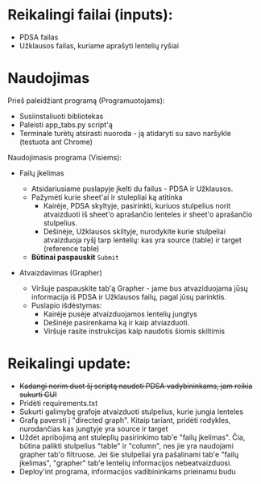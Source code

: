 # Reikalingi failai (inputs):
* PDSA failas
* Užklausos failas, kuriame aprašyti lentelių ryšiai

# Naudojimas
Prieš paleidžiant programą (Programuotojams):
* Susiinstaliuoti bibliotekas
* Paleisti app_tabs.py script'ą
* Terminale turėtų atsirasti nuoroda - ją atidaryti su savo naršykle (testuota ant Chrome)

Naudojimasis programa (Visiems):
* Failų įkelimas
  * Atsidariusiame puslapyje įkelti du failus - PDSA ir Užklausos.
  * Pažymėti kurie sheet'ai ir stulepliai ką atitinka
    * Kairėje, PDSA skyltyje, pasirinkti, kuriuos stulpelius norit atvaizduoti iš sheet'o aprašančio lenteles ir sheet'o aprašančio stulpelius.
    * Dešinėje, Užklausos skiltyje, nurodykite kurie stulpeliai atvaizduoja ryšį tarp lentelių: kas yra source (table) ir target (reference table)
  * **Būtinai paspauskit** `Submit`

* Atvaizdavimas (Grapher)
  * Viršuje paspauskite tab'ą Grapher - jame bus atvaziduojama jūsų informacija iš PDSA ir Užklausos failų, pagal jūsų parinktis.
  * Puslapio išdėstymas:
    *   Kairėje pusėje atvaizduojamos lentelių jungtys
    *   Dešinėje pasirenkama ką ir kaip atviazduoti.
    *   Viršuje rasite instrukcijas kaip naudotis šiomis skiltimis
      
# Reikalingi update:
* <del>Kadangi norim duot šį scriptą naudoti PDSA vadybininkams, jam reikia sukurti GUI</del>
* Pridėti requirements.txt
* Sukurti galimybę grafoje atvaizduoti stulpelius, kurie jungia lenteles
* Grafą paversti į "directed graph". Kitaip tariant, pridėti rodykles, nurodančias kas jungtyje yra source ir target
* Uždėt apribojimą ant stuleplių pasirinkimo tab'e "failų įkelimas". Čia, būtina palikti stulpelius "table" ir "column", nes jie yra naudojami grapher tab'o filtruose. Jei šie stulpeliai yra pašalinami tab'e "failų įkelimas", "grapher" tab'e lentelių informacijos nebeatvaizduosi.  
* Deploy'int programa, informacijos vadibininkams prieinamu budu
